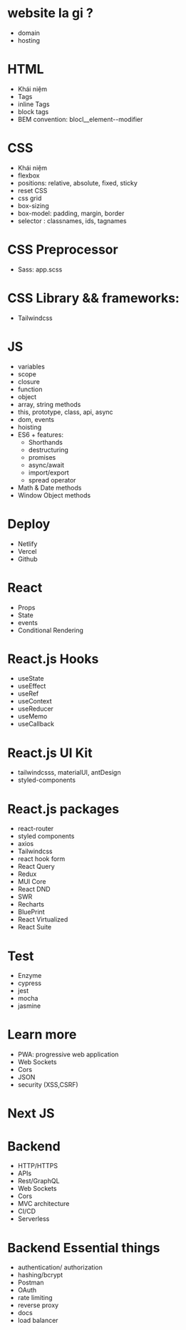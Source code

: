 # website la gi ?

- domain
- hosting

# HTML

- Khái niệm
- Tags
- inline Tags
- block tags
- BEM convention: blocl\_\_element--modifier

# CSS

- Khái niệm
- flexbox
- positions: relative, absolute, fixed, sticky
- reset CSS
- css grid
- box-sizing
- box-model: padding, margin, border
- selector : classnames, ids, tagnames

# CSS Preprocessor

- Sass: app.scss

# CSS Library && frameworks:

- Tailwindcss

# JS

- variables
- scope
- closure
- function
- object
- array, string methods
- this, prototype, class, api, async
- dom, events
- hoisting
- ES6 + features:
  - Shorthands
  - destructuring
  - promises
  - async/await
  - import/export
  - spread operator
- Math & Date methods
- Window Object methods

# Deploy

- Netlify
- Vercel
- Github

# React

- Props
- State
- events
- Conditional Rendering

# React.js Hooks

- useState
- useEffect
- useRef
- useContext
- useReducer
- useMemo
- useCallback

# React.js UI Kit

- tailwindcsss, materialUI, antDesign
- styled-components

# React.js packages

- react-router
- styled components
- axios
- Tailwindcss
- react hook form
- React Query
- Redux
- MUI Core
- React DND
- SWR
- Recharts
- BluePrint
- React Virtualized
- React Suite

# Test

- Enzyme
- cypress
- jest
- mocha
- jasmine

# Learn more

- PWA: progressive web application
- Web Sockets
- Cors
- JSON
- security (XSS,CSRF)

# Next JS

# Backend

- HTTP/HTTPS
- APIs
- Rest/GraphQL
- Web Sockets
- Cors
- MVC architecture
- CI/CD
- Serverless

# Backend Essential things

- authentication/ authorization
- hashing/bcrypt
- Postman
- OAuth
- rate limiting
- reverse proxy
- docs
- load balancer
